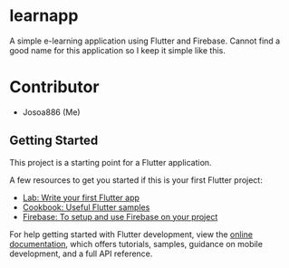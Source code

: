 # learnapp
A simple e-learning application using Flutter and Firebase. 
Cannot find a good name for this application so I keep it simple like this.

# Contributor
- Josoa886 (Me)

## Getting Started
This project is a starting point for a Flutter application.

A few resources to get you started if this is your first Flutter project:

- [Lab: Write your first Flutter app](https://docs.flutter.dev/get-started/codelab)
- [Cookbook: Useful Flutter samples](https://docs.flutter.dev/cookbook)
- [Firebase: To setup and use Firebase on your project](https://console.firebase.google.com)
 

For help getting started with Flutter development, view the
[online documentation](https://docs.flutter.dev/), which offers tutorials,
samples, guidance on mobile development, and a full API reference.
